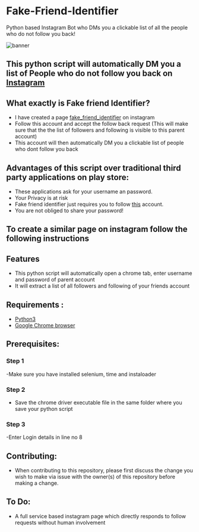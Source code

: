 # Fake-Friend-Identifier

Python based Instagram Bot who DMs you a clickable list of all the people who do not follow you back!


![banner](https://res.cloudinary.com/practicaldev/image/fetch/s--azeKytOO--/c_imagga_scale,f_auto,fl_progressive,h_420,q_auto,w_1000/https://dev-to-uploads.s3.amazonaws.com/i/9ltwuvrfb1k5ma3315q0.png)


## This python script will automatically DM you a list of People who do not follow you back on [Instagram](https://www.instagram.com/fake_friend_identifier/)

## What exactly is Fake friend Identifier?
- I have created a page [fake_friend_identifier](https://www.instagram.com/fake_friend_identifier/) on instagram
- Follow this account and accept the follow back request (This will make sure that the the list of followers and following is visible to this parent account)
- This account will then automatically DM you a clickable list of people who dont follow you back

## Advantages of this script over traditional third party applications on play store:
- These applications ask for your username an password.
- Your Privacy is at risk
- Fake friend identifier just requires you to follow [this](https://www.instagram.com/fake_friend_identifier/) account.
- You are not obliged to share your password!

## To create a similar page on instagram follow the following instructions
## Features 
- This python script will automatically open a chrome tab, enter username and password of parent account
- It will extract a list of all followers and following of your friends account

## Requirements :
- [Python3](https://www.python.org/downloads/)
- [Google Chrome browser](https://www.google.com/intl/en_in/chrome/)

## Prerequisites:
### Step 1
-Make sure you have installed selenium, time and instaloader 
### Step 2
- Save the chrome driver executable file in the same folder where you save your python script
### Step 3
-Enter Login details in line no 8

## Contributing:
- When contributing to this repository, please first discuss the change you wish to make via issue with the owner(s) of this repository before making a change.

## To Do:
- A full service based instagram page which directly responds to follow requests without human involvement
